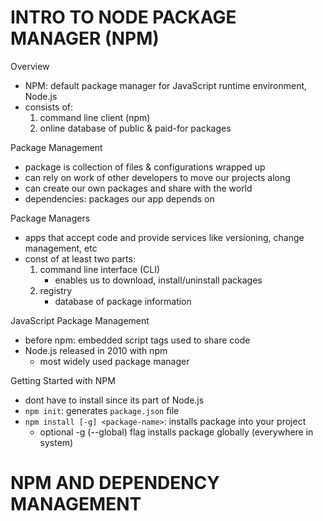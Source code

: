 # INTRO TO NODE PACKAGE MANAGER (NPM)


Overview
- NPM: default package manager for JavaScript runtime environment, Node.js
- consists of:
	1. command line client (npm)
	2. online database of public & paid-for packages



Package Management
- package is collection of files & configurations wrapped up
- can rely on work of other developers to move our projects along
- can create our own packages and share with the world
- dependencies: packages our app depends on


Package Managers
- apps that accept code and provide services like versioning, change management, etc
- const of at least two parts:
	1. command line interface (CLI)
		 - enables us to download, install/uninstall packages
	2. registry
		 - database of package information


JavaScript Package Management
- before npm: embedded script tags used to share code
- Node.js released in 2010 with npm
  - most widely used package manager


Getting Started with NPM
- dont have to install since its part of Node.js
- `npm init`: generates `package.json` file
- `npm install [-g] <package-name>`: installs package into your project
	- optional -g (--global) flag installs package globally (everywhere in system)




# NPM AND DEPENDENCY MANAGEMENT


